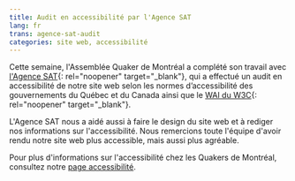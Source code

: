 ```yaml
---
title: Audit en accessibilité par l'Agence SAT
lang: fr
trans: agence-sat-audit
categories: site web, accessibilité
---
```

Cette semaine, l'Assemblée Quaker de Montréal a complété son travail avec [l'Agence SAT](https://agencesat.com/){: rel="noopener" target="_blank"}, qui a effectué un audit en accessibilité de notre site web selon les normes d’accessibilité des gouvernements du Québec et du Canada ainsi que le [WAI du W3C](https://www.w3.org/WAI/standards-guidelines/fr){: rel="noopener" target="_blank"}.

L'Agence SAT nous a aidé aussi à faire le design du site web et à rediger nos informations sur l'accessibilité. Nous remercions toute l'équipe d'avoir rendu notre site web plus accessible, mais aussi plus agréable.

Pour plus d'informations sur l'accessibilité chez les Quakers de Montréal, consultez notre [page accessibilité](/accessibilité).
